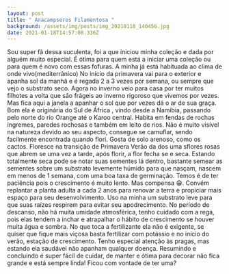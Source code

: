 ```yaml
---
layout: post
title: " Anacampseros Filamentosa "
background: /assets/img/posts/img_20210118_140456.jpg
date: 2021-01-18T14:57:08.336Z
---
```

Sou super fã dessa suculenta, foi a que iniciou minha coleção e dada por alguém muito especial. É ótima para quem está a iniciar uma coleção ou para quem é novo com essas fofuras.
A minha já está habituada ao clima de onde vivo(mediterrânico)
No início da primavera vai para o exterior e apanha sol da manhã e é regada 2 a 3 vezes por semana, ou sempre que vejo o substrato seco. Agora no inverno veio para casa por ter muitos filhotes a volta que são frágeis ao inverno rigoroso que vivemos por vezes. Mas fica aqui a janela a apanhar o sol que por vezes dá o ar de sua graça. 
Bom ela é originária do Sul de África , vindo desde a Namíbia, passando pelo norte do rio Orange até o Karoo central. Habita em fendas de rochas íngremes, paredes rochosas e também em leito de rios. Não é muito visível na natureza devido ao seu aspecto, consegue se camuflar, sendo facilmente encontrada quando flori. Gosta de solo arenoso, como os cactos. Floresce na transição de Primavera Verão da dos uma sflores rosas que abrem se uma vez a tarde, após florir, a flor fecha se e seca. Estando totalmente seca pode se notar suas sementes lá dentro, bastante semear as sementes sobre um substrato levemente húmido para que nasçam, nascem em menos de 1 semana, com uma boa taxa de germinação. Temos é de ter paciência pois o crescimento é muito lento. Mas compensa 😁. Convém replantar a planta adulta a cada 2 anos para renovar a terra e propiciar mais espaço para seu desenvolvimento. Uso na minha um substrato leve para que suas raízes respirem para evitar seu apodrecimento. No período de descanso, não há muita umidade atmosférica, tenho cuidado com a rega, pois elas tendem a inchar e atrapalhar o hábito de crescimento se houver muita água e sombra. No que toca a fertilizante ela não é exigente, se quiser que fique mais viçosa basta fertilizar com potássio e no início do verão, estação de crescimento. Tenho especial atenção às pragas, mas estando ela saudável não apanham qualquer doença. 
Resumindo e concluindo é super fácil de cuidar, de manter e ótima para decorar não fica grande e está sempre linda! 
Ficou com vontade de ter uma?